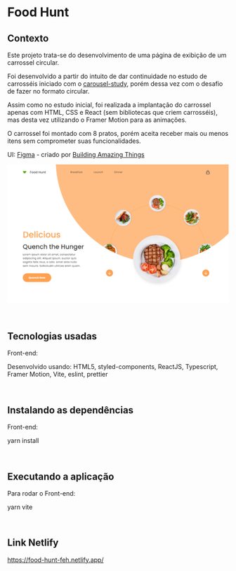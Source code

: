 # Food Hunt

## Contexto

Este projeto trata-se do desenvolvimento de uma página de exibição de um carrossel circular.

Foi desenvolvido a partir do intuito de dar continuidade no estudo de carrosséis iniciado com o [carousel-study](https://github.com/FehSouza/carousel-study), porém dessa vez com o desafio de fazer no formato circular.

Assim como no estudo inicial, foi realizada a implantação do carrossel apenas com HTML, CSS e React (sem bibliotecas que criem carrosséis), mas desta vez utilizando o Framer Motion para as animações.

O carrossel foi montado com 8 pratos, porém aceita receber mais ou menos itens sem comprometer suas funcionalidades.

UI: [Figma](https://www.figma.com/file/c20w32PL8BAczJVXo7BA8X/Food-web-app-design?node-id=0%3A1) - criado por [Building Amazing Things](https://www.youtube.com/watch?v=CBf0BOaIBVw&ab_channel=BuildingAmazingThings)

<img src="./src/assets/images/projeto.png">

&nbsp;

## Tecnologias usadas

Front-end:

Desenvolvido usando: HTML5, styled-components, ReactJS, Typescript, Framer Motion, Vite, eslint, prettier

&nbsp;

## Instalando as dependências

Front-end:

yarn install

&nbsp;

## Executando a aplicação

Para rodar o Front-end:

yarn vite

&nbsp;

## Link Netlify

https://food-hunt-feh.netlify.app/
